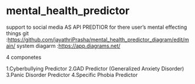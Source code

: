 # mental_health_predictor

support to social media  AS API PREDTIOR  for there user’s mental effecting things
git :https://github.com/jayathriPrasha/mental_health_predictor_diagram/edit/main/
system diagarm :https://app.diagrams.net/

4 componetes 

1.Cyberbullying Predictor
2.GAD Predictor (Generalized Anxiety Disorder)
3.Panic Disorder Predictor
4.Specific Phobia Predictor
 
